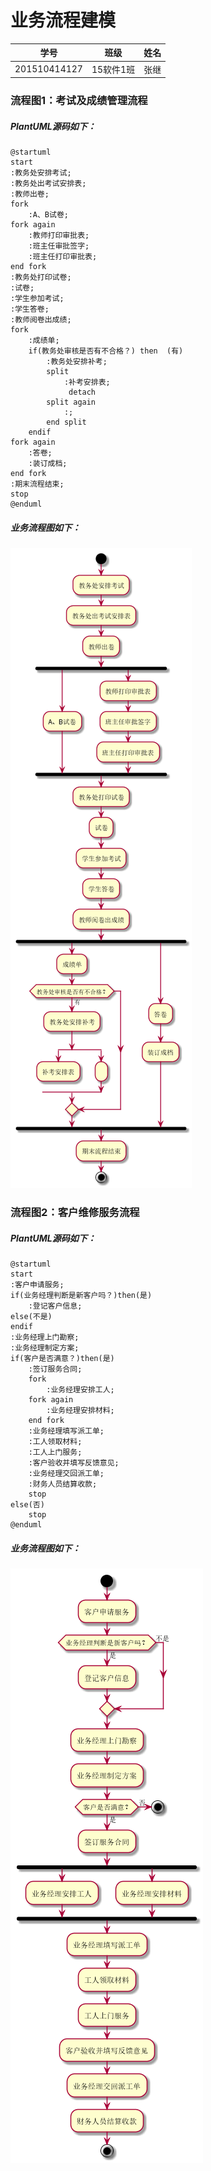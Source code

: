 # 业务流程建模
|学号|班级|姓名|
|:----------:|:-----:|:--------:|
|201510414127|15软件1班|张继|

### 流程图1：考试及成绩管理流程
##### PlantUML源码如下：
```
@startuml
start
:教务处安排考试;
:教务处出考试安排表;
:教师出卷;
fork
    :A、B试卷;
fork again
    :教师打印审批表;
    :班主任审批签字;
    :班主任打印审批表;
end fork
:教务处打印试卷;
:试卷;
:学生参加考试;
:学生答卷;
:教师阅卷出成绩;
fork
    :成绩单;
    if(教务处审核是否有不合格？) then  (有)
        :教务处安排补考;
        split
            :补考安排表;
             detach
        split again
            :;
        end split
    endif
fork again
    :答卷;
    :装订成档;
end fork
:期末流程结束;
stop
@enduml
```
##### 业务流程图如下：

![](./StudentTestSystem.png '描述')

### 流程图2：客户维修服务流程
##### PlantUML源码如下：
```
@startuml
start
:客户申请服务;
if(业务经理判断是新客户吗？)then(是)
    :登记客户信息;
else(不是)
endif
:业务经理上门勘察;
:业务经理制定方案;
if(客户是否满意？)then(是)
    :签订服务合同;
    fork
        :业务经理安排工人;
    fork again
        :业务经理安排材料;
    end fork
    :业务经理填写派工单;
    :工人领取材料;
    :工人上门服务;
    :客户验收并填写反馈意见;
    :业务经理交回派工单;
    :财务人员结算收款;
    stop
else(否)
    stop
@enduml
```
##### 业务流程图如下：
![](./UserMaintenance.png '描述')
